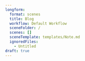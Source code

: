 ```yaml
---
longform:
  format: scenes
  title: Blog
  workflow: Default Workflow
  sceneFolder: /
  scenes: []
  sceneTemplate: templates/Note.md
  ignoredFiles:
    - Untitled
draft: true
---
```

